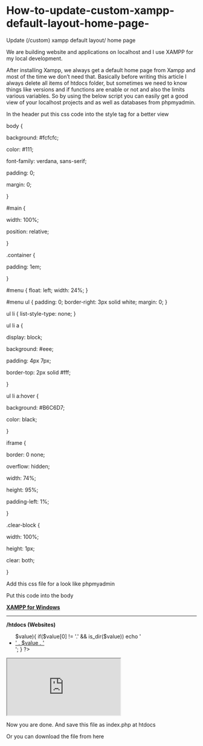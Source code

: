 # How-to-update-custom-xampp-default-layout-home-page-
Update (/custom) xampp default layout/ home page

We are building website and applications on localhost and I use XAMPP for my local development.

After installing Xampp, we always get a default home page from Xampp and most of the time we don’t need that. Basically before writing this article I always delete all items of htdocs folder, but sometimes we need to know things like versions and if functions are enable or not and also the limits various variables. So by using the below script you can easily get a good view of your localhost projects and as well as databases from phpmyadmin.

 

 

In the header put this css code into the style tag for a better view

 

body {

background: #fcfcfc;

color: #111;

font-family: verdana, sans-serif;

padding: 0;

margin: 0;

}

#main {

width: 100%;

position: relative;

}

.container {

padding: 1em;

}

#menu { float: left; width: 24%;  }

#menu ul { padding: 0; border-right: 3px solid white; margin: 0; }

ul li { list-style-type: none; }

ul li a {

display: block;

background: #eee;

padding: 4px 7px;

border-top: 2px solid #fff;

}

ul li a:hover {

background: #B6C6D7;

color: black;

}

iframe {

border: 0 none;

overflow: hidden;

width: 74%;

height: 95%;

padding-left: 1%;

}

.clear-block {

width: 100%;

height: 1px;

clear: both;

}

Add this css file for a look like phpmyadmin

<link rel="stylesheet" type="text/css" href="phpmyadmin/phpmyadmin.css.php"></script>

 

Put this code into the body

<div id="main">

<div class="container">

<div id="menu">

<a href="/xampp"><strong>XAMPP for Windows</strong></a>

<hr>

<p><strong>/htdocs (Websites)</strong></p>

<ul>

<?php

$www = $_SERVER['DOCUMENT_ROOT'];

$files = scandir($www);

usort($files, 'strcasecmp');

foreach($files as $key => $value){

if($value[0] != '.' && is_dir($value))

echo '<li><a href="/' . $value . '">' . $value . '</a></li>';

}

?>

</ul>

</div>

<div>

<iframe src="http://localhost/phpmyadmin/"></iframe>

</div>

<div class="clear-block"></div>

</div>

</div>

Now you are done. And save this file as index.php at htdocs

 

Or you can download the file from here
